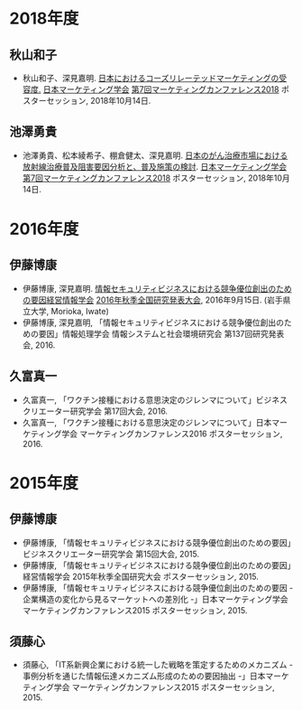 # 2018年度
## 秋山和子
- 秋山和子、深見嘉明. [日本におけるコーズリレーテッドマーケティングの受容度.](http://www.j-mac.or.jp/poster/dtl.php?ps_id=137) [日本マーケティング学会](http://www.j-mac.or.jp/) [第7回マーケティングカンファレンス2018](http://www.j-mac.or.jp/conference/conference2018/) ポスターセッション, 2018年10月14日. 

## 池澤勇貴
- 池澤勇貴、松本綾希子、棚倉健太、深見嘉明. [日本のがん治療市場における放射線治療普及阻害要因分析と、普及施策の検討](http://www.j-mac.or.jp/poster/dtl.php?ps_id=138). [日本マーケティング学会](http://www.j-mac.or.jp/) [第7回マーケティングカンファレンス2018](http://www.j-mac.or.jp/conference/conference2018/) ポスターセッション, 2018年10月14日.

# 2016年度
## 伊藤博康
- 伊藤博康, 深見嘉明. [情報セキュリティビジネスにおける競争優位創出のための要因](http://www.jasmin.jp/activity/zenkoku_taikai/2016_fall/program/B2-4.html)[経営情報学会](http://www.jasmin.jp/) [2016年秋季全国研究発表大会](http://www.jasmin.jp/activity/zenkoku_taikai/2016_fall/program/index.html), 2016年9月15日. (岩手県立大学, Morioka, Iwate)
- 伊藤博康, 深見嘉明, 「情報セキュリティビジネスにおける競争優位創出のための要因」情報処理学会 情報システムと社会環境研究会 第137回研究発表会, 2016.

## 久富真一
- 久富真一, 「ワクチン接種における意思決定のジレンマについて」ビジネスクリエーター研究学会 第17回大会, 2016.
- 久富真一, 「ワクチン接種における意思決定のジレンマについて」日本マーケティング学会 マーケティングカンファレンス2016 ポスターセッション, 2016.

# 2015年度
## 伊藤博康
- 伊藤博康, 「情報セキュリティビジネスにおける競争優位創出のための要因」ビジネスクリエーター研究学会 第15回大会, 2015.
- 伊藤博康, 「情報セキュリティビジネスにおける競争優位創出のための要因」経営情報学会 2015年秋季全国研究大会 ポスターセッション, 2015.
- 伊藤博康, 「情報セキュリティビジネスにおける競争優位創出のための要因 - 企業構造の変化から見るマーケットへの差別化 -」日本マーケティング学会 マーケティングカンファレンス2015 ポスターセッション, 2015.

## 須藤心
- 須藤心, 「IT系新興企業における統一した戦略を策定するためのメカニズム - 事例分析を通じた情報伝達メカニズム形成のための要因抽出 -」日本マーケティング学会 マーケティングカンファレンス2015 ポスターセッション, 2015.
